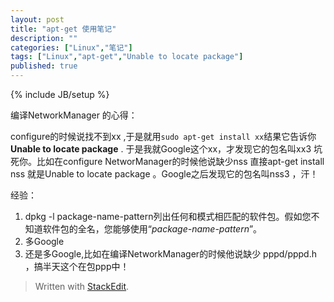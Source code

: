 ```yaml
---
layout: post
title: "apt-get 使用笔记"
description: ""
categories: ["Linux","笔记"]
tags: ["Linux","apt-get","Unable to locate package"]
published: true
---
```


{% include JB/setup %}

编译NetworkManager 的心得：

configure的时候说找不到xx ,于是就用`sudo apt-get install xx`结果它告诉你 **Unable to locate package** . 于是我就Google这个xx，才发现它的包名叫xx3 坑死你。比如在configure NetworManager的时候他说缺少nss 直接apt-get install nss 就是Unable to locate package 。Google之后发现它的包名叫nss3 ，汗！

经验：

1. dpkg -l package-name-pattern列出任何和模式相匹配的软件包。假如您不知道软件包的全名，您能够使用“*package-name-pattern*”。
2. 多Google
3. 还是多Google,比如在编译NetworkManager的时候他说缺少 pppd/pppd.h ，搞半天这个在包ppp中！

> Written with [StackEdit](https://stackedit.io/).